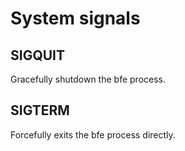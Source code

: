 # System signals

## SIGQUIT

Gracefully shutdown the bfe process.

## SIGTERM

Forcefully exits the bfe process directly.
